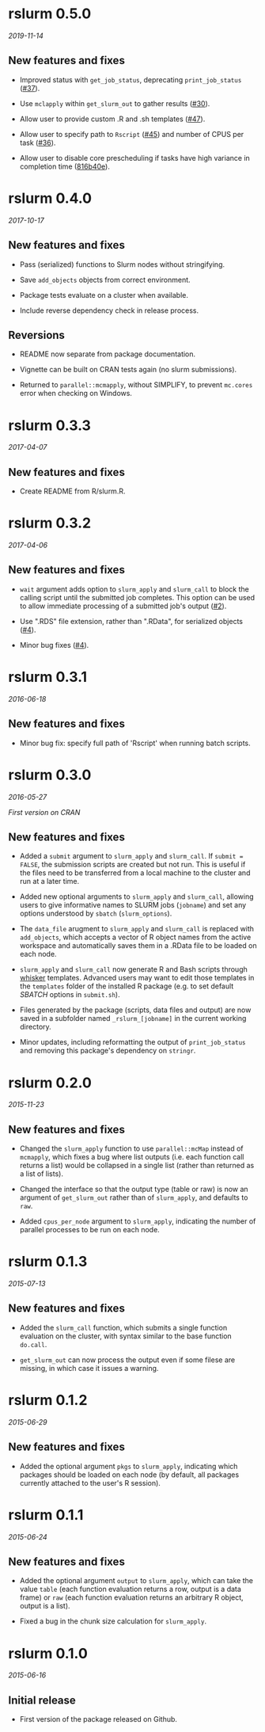 # rslurm 0.5.0

*2019-11-14*

## New features and fixes

* Improved status with `get_job_status`, deprecating `print_job_status` 
([#37](https://github.com/sesync-ci/rslurm/pull/#37)).

* Use `mclapply` within `get_slurm_out` to gather results 
([#30](https://github.com/sesync-ci/rslurm/pull/#30)).

* Allow user to provide custom .R and .sh templates 
([#47](https://github.com/sesync-ci/rslurm/pull/#47)).

* Allow user to specify path to `Rscript` ([#45](https://github.com/sesync-ci/rslurm/pull/#45)) 
and number of CPUS per task ([#36](https://github.com/sesync-ci/rslurm/pull/#36)).

* Allow user to disable core prescheduling if tasks have high variance in 
completion time ([816b40e](https://github.com/SESYNC-ci/rslurm/commit/816b40e)).


# rslurm 0.4.0

*2017-10-17*

## New features and fixes

* Pass (serialized) functions to Slurm nodes without stringifying.

* Save `add_objects` objects from correct environment.

* Package tests evaluate on a cluster when available.

* Include reverse dependency check in release process.

## Reversions

* README now separate from package documentation.

* Vignette can be built on CRAN tests again (no slurm submissions).

* Returned to `parallel::mcmapply`, without SIMPLIFY, to prevent
`mc.cores` error when checking on Windows.

# rslurm 0.3.3

*2017-04-07*

## New features and fixes

* Create README from R/slurm.R.

# rslurm 0.3.2

*2017-04-06*

## New features and fixes

* `wait` argument adds option to `slurm_apply` and `slurm_call` to
block the calling script until the submitted job completes. This
option can be used to allow immediate processing of a submitted
job's output ([#2](https://github.com/sesync-ci/rslurm/pull/#2)).

* Use ".RDS" file extension, rather than ".RData", for
serialized objects ([#4](https://github.com/sesync-ci/rslurm/pull/#4)).

* Minor bug fixes ([#4](https://github.com/sesync-ci/rslurm/pull/#4)).


# rslurm 0.3.1

*2016-06-18*

## New features and fixes

* Minor bug fix: specify full path of 'Rscript' when running batch scripts.


# rslurm 0.3.0

*2016-05-27*

*First version on CRAN*

## New features and fixes

* Added a `submit` argument to `slurm_apply` and `slurm_call`. If `submit = FALSE`,
the submission scripts are created but not run. This is useful if the files need
to be transferred from a local machine to the cluster and run at a later time.

* Added new optional arguments to `slurm_apply` and `slurm_call`, allowing users to give
informative names to SLURM jobs (`jobname`) and set any options understood by
`sbatch` (`slurm_options`).

* The `data_file` arugment to `slurm_apply` and `slurm_call` is replaced with 
`add_objects`, which accepts a vector of R object names from the active workspace
and automatically saves them in a .RData file to be loaded on each node.

* `slurm_apply` and `slurm_call` now generate R and Bash scripts through
[whisker](https://github.com/edwindj/whisker) templates. Advanced users may want
to edit those templates in the `templates` folder of the installed R package 
(e.g. to set default *SBATCH* options in `submit.sh`).

* Files generated by the package (scripts, data files and output) are now saved
in a subfolder named `_rslurm_[jobname]` in the current working directory.

* Minor updates, including reformatting the output of `print_job_status` and
removing this package's dependency on `stringr`.


# rslurm 0.2.0

*2015-11-23*

## New features and fixes

* Changed the `slurm_apply` function to use `parallel::mcMap` instead of `mcmapply`, 
which fixes a bug where list outputs (i.e. each function call returns a list) 
would be collapsed in a single list (rather than returned as a list of lists).

* Changed the interface so that the output type (table or raw) is now an argument
of `get_slurm_out` rather than of `slurm_apply`, and defaults to `raw`.

* Added `cpus_per_node` argument to `slurm_apply`, indicating the number of 
parallel processes to be run on each node.


# rslurm 0.1.3

*2015-07-13*

## New features and fixes

* Added the `slurm_call` function, which submits a single function evaluation
on the cluster, with syntax similar to the base function `do.call`.

* `get_slurm_out` can now process the output even if some filese are missing,
in which case it issues a warning.


# rslurm 0.1.2

*2015-06-29*

## New features and fixes

* Added the optional argument `pkgs` to `slurm_apply`, indicating which packages
should be loaded on each node (by default, all packages currently attached to
the user's R session).


# rslurm 0.1.1

*2015-06-24*

## New features and fixes

* Added the optional argument `output` to `slurm_apply`, which can take the 
value `table` (each function evaluation returns a row, output is a data frame) or
`raw` (each function evaluation returns an arbitrary R object, output is a list).

* Fixed a bug in the chunk size calculation for `slurm_apply`. 


# rslurm 0.1.0

*2015-06-16*

## Initial release

* First version of the package released on Github.
